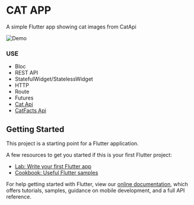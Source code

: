 # CAT APP #

A simple Flutter app showing cat images from CatApi

![Demo](assets/images/video_demo.gif)

### USE ###

* Bloc
* REST API
* StatefulWidget/StatelessWidget
* HTTP
* Route
* Futures
* [Cat Api](https://thecatapi.com/)
* [CatFacts Api](https://catfact.ninja/)

## Getting Started

This project is a starting point for a Flutter application.

A few resources to get you started if this is your first Flutter project:

- [Lab: Write your first Flutter app](https://flutter.dev/docs/get-started/codelab)
- [Cookbook: Useful Flutter samples](https://flutter.dev/docs/cookbook)

For help getting started with Flutter, view our
[online documentation](https://flutter.dev/docs), which offers tutorials,
samples, guidance on mobile development, and a full API reference.
